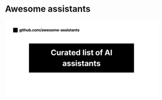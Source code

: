# Awesome assistants 

[![Awesome Assistants](https://raw.githubusercontent.com/awesome-assistants/.github/main/logo.svg)](https://github.com/awesome-assistants/awesome-assistants)




